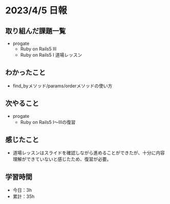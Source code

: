 # 2023/4/5 日報
## 取り組んだ課題一覧
- progate
  - Ruby on Rails5 Ⅲ
  - Ruby on Rails5 Ⅰ 道場レッスン

## わかったこと
- find_byメソッド/params/orderメソッドの使い方

## 次やること
- progate 
  - Ruby on Rails5 Ⅰ〜Ⅲの復習

## 感じたこと
- 道場レッスンはスライドを確認しながら進めることができたが、十分に内容理解ができていないと感じたため、復習が必要。

## 学習時間
- 今日：3h
- 累計：35h
